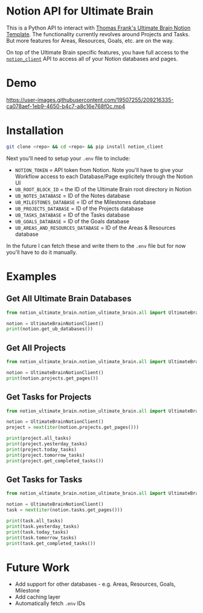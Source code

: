# Notion API for Ultimate Brain
This is a Python API to interact with [Thomas Frank's Ultimate Brain Notion Template](). The functionality currently revolves around Projects and Tasks. But more features for Areas, Resources, Goals, etc. are on the way. 

On top of the Ultimate Brain specific features, you have full access to the [`notion_client`]() API to access all of your Notion databases and pages. 

# Demo
https://user-images.githubusercontent.com/19507255/209216335-ca078aef-1eb9-4650-b4c7-a8c16e768f0c.mp4

# Installation
```bash
git clone <repo> && cd <repo> && pip install notion_client
```

Next you'll need to setup your `.env` file to include:
* `NOTION_TOKEN` = API token from Notion. Note you'll have to give your Workflow access to each Database/Page explicitely through the Notion UI
* `UB_ROOT_BLOCK_ID` = the ID of the Ultimate Brain root directory in Notion
* `UB_NOTES_DATABASE` = ID of the Notes database
* `UB_MILESTONES_DATABASE` = ID of the Milestones database
* `UB_PROJECTS_DATABASE` = ID of the Projects database
* `UB_TASKS_DATABASE` = ID of the Tasks database
* `UB_GOALS_DATABASE` = ID of the Goals database
* `UB_AREAS_AND_RESOURCES_DATABASE` = ID of the Areas & Resources database

In the future I can fetch these and write them to the `.env` file but for now you'll have to do it manually.

# Examples

## Get All Ultimate Brain Databases
```python
from notion_ultimate_brain.notion_ultimate_brain.all import UltimateBrainNotionClient

notion = UltimateBrainNotionClient()
print(notion.get_ub_databases())
```

## Get All Projects
```python
from notion_ultimate_brain.notion_ultimate_brain.all import UltimateBrainNotionClient

notion = UltimateBrainNotionClient()
print(notion.projects.get_pages())
```

## Get Tasks for Projects
```python
from notion_ultimate_brain.notion_ultimate_brain.all import UltimateBrainNotionClient

notion = UltimateBrainNotionClient()
project = next(iter(notion.projects.get_pages()))

print(project.all_tasks)
print(project.yesterday_tasks)
print(project.today_tasks)
print(project.tomorrow_tasks)
print(project.get_completed_tasks())
```

## Get Tasks for Tasks
```python
from notion_ultimate_brain.notion_ultimate_brain.all import UltimateBrainNotionClient

notion = UltimateBrainNotionClient()
task = next(iter(notion.tasks.get_pages()))

print(task.all_tasks)
print(task.yesterday_tasks)
print(task.today_tasks)
print(task.tomorrow_tasks)
print(task.get_completed_tasks())
```

# Future Work

* Add support for other databases - e.g. Areas, Resources, Goals, Milestone
* Add caching layer
* Automatically fetch `.env` IDs

